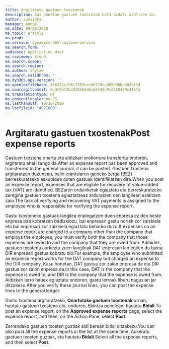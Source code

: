 ```yaml
---
title: Argitaratu gastuen txostenak
description: Gai honetan gastuen txostenak nola bidali azaltzen da.
author: suvaidya
manager: AnnBe
ms.date: 09/09/2020
ms.topic: article
ms.prod: ''
ms.service: dynamics-365-customerservice
ms.search.form: ''
audience: Application User
ms.reviewer: kfend
ms.search.scope: ''
ms.search.region: ''
ms.author: shylaw
ms.search.validFrom: ''
ms.dyn365.ops.version: ''
ms.openlocfilehash: 866252c1961f359cecdb729ca909d96bcb03b1f4
ms.sourcegitcommit: 5c4c9bf3ba018562d6cb3443c01d550489c415fa
ms.translationtype: HT
ms.contentlocale: eu-ES
ms.lasthandoff: 10/16/2020
ms.locfileid: "4071000"
---
```

# <a name="post-expense-reports"></a><span data-ttu-id="515f6-103">Argitaratu gastuen txostenak</span><span class="sxs-lookup"><span data-stu-id="515f6-103">Post expense reports</span></span>

<span data-ttu-id="515f6-104">Gastuen txostena onartu eta aldizkari orokorrera transferitu ondoren, argitaratu ahal izango da.</span><span class="sxs-lookup"><span data-stu-id="515f6-104">After an expense report has been approved and transferred to the general journal, it can be posted.</span></span> <span data-ttu-id="515f6-105">Gastuen txostena argitaratzen duzunean, balio erantsiaren gaineko zerga (BEZ) berreskuratzeko eskubidea duten gastuak identifikatzen dira.</span><span class="sxs-lookup"><span data-stu-id="515f6-105">When you post an expense report, expenses that are eligible for recovery of value-added tax (VAT) are identified.</span></span> <span data-ttu-id="515f6-106">BEZaren ordainketak egiaztatu eta berreskuratzeko zeregina gastuen txostena egiaztatzeaz arduratzen den langileari esleitzen zaio.</span><span class="sxs-lookup"><span data-stu-id="515f6-106">The task of verifying and recovering VAT payments is assigned to the employee who is responsible for verifying the expense report.</span></span>

<span data-ttu-id="515f6-107">Gastu txosteneko gastuak langilea enplegatzen duen enpresa ez den beste enpresa bati kobratzen badizkiozu, bai enpresari gastu horiek zor zaizkiela eta bai enpresari zor zaizkiela egiaztatu beharko duzu.</span><span class="sxs-lookup"><span data-stu-id="515f6-107">If expenses on an expense report are charged to a company other than the company that employs the employee, you must verify both the company that those expenses are owed to and the company that they are owed from.</span></span> <span data-ttu-id="515f6-108">Adibidez, gastuen txostena aurkeztu zuen langileak DAT enpresan lan egiten du baina DIR enpresari gastua kobratu dio.</span><span class="sxs-lookup"><span data-stu-id="515f6-108">For example, the employee who submitted an expense report works for the DAT company but charged an expense to the DIR company.</span></span> <span data-ttu-id="515f6-109">Kasu honetan, DAT gastua zor zaion enpresa da eta DIR gastua zor zaion enpresa da.</span><span class="sxs-lookup"><span data-stu-id="515f6-109">In this case, DAT is the company that the expense is owed to, and DIR is the company that the expense is owed from.</span></span> <span data-ttu-id="515f6-110">Aldizkari lerro hauek egiaztatu ondoren, gastu lerroak liburu nagusian jar ditzakezu.</span><span class="sxs-lookup"><span data-stu-id="515f6-110">After you verify these journal lines, you can post the expense lines to the general ledger.</span></span>

<span data-ttu-id="515f6-111">Gastu txostena argitaratzeko, **Onartutako gastuen txostenak** orrian, hautatu gastuen txostena eta, ondoren, Ekintza panelean, hautatu **Bidali**.</span><span class="sxs-lookup"><span data-stu-id="515f6-111">To post an expense report, on the **Approved expense reports** page, select the expense report, and then, on the Action Pane, select **Post**.</span></span>

<span data-ttu-id="515f6-112">Zerrendako gastuen txosten guztiak aldi berean bidal ditzakezu.</span><span class="sxs-lookup"><span data-stu-id="515f6-112">You can also post all the expense reports in the list at the same time.</span></span> <span data-ttu-id="515f6-113">Aukeratu gastuen txosten guztiak, eta hautatu **Bidali**.</span><span class="sxs-lookup"><span data-stu-id="515f6-113">Select all the expense reports, and then select **Post**.</span></span>
